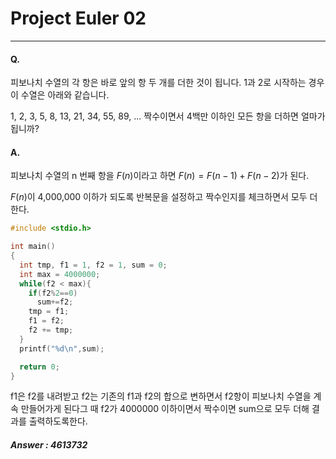 


# Project Euler 02
---
#### Q.   
피보나치 수열의 각 항은 바로 앞의 항 두 개를 더한 것이 됩니다. 1과 2로 시작하는 경우 이 수열은 아래와 같습니다.

1, 2, 3, 5, 8, 13, 21, 34, 55, 89, ...
짝수이면서 4백만 이하인 모든 항을 더하면 얼마가 됩니까?

#### A.
피보나치 수열의 n 번째 항을 $F(n)$이라고 하면
$F(n) = F(n-1) + F(n-2)$가 된다.

$F(n)$이 4,000,000 이하가 되도록 반복문을 설정하고 짝수인지를 체크하면서 모두 더한다.
```c
#include <stdio.h>

int main()
{
  int tmp, f1 = 1, f2 = 1, sum = 0;
  int max = 4000000;
  while(f2 < max){
    if(f2%2==0)
      sum+=f2;
    tmp = f1;
    f1 = f2;
    f2 += tmp;
  }
  printf("%d\n",sum);

  return 0;
}
```

f1은 f2를 내려받고 f2는 기존의 f1과 f2의 합으로 변하면서 f2항이 피보나치 수열을 계속 만들어가게 된다그 때 f2가 4000000 이하이면서 짝수이면 sum으로 모두 더해 결과를 출력하도록한다.
##### Answer : 4613732
